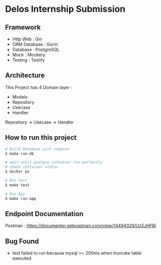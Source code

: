 # Delos Internship Submission
## Framework
- Http Web : Gin
- ORM Database : Gorm
- Database : PostgreSQL
- Mock : Mockery
- Testing : Testify
## Architecture
This Project has 4 Domain layer :
- Models
- Repository
- Usecase
- Handler

Repository -> Usecase -> Handler
## How to run this project
```bash
# Build Database with compose
$ make run-db

# wait until postgre container run perfectly
# check container status
$ docker ps

# Run test
$ make test

# Run App
$ make run-app
```
## Endpoint Documentation
Postman : https://documenter.getpostman.com/view/14494329/Uz5JHFBj
## Bug Found
- test failed to run because mysql >= 200ms when truncate table executed
